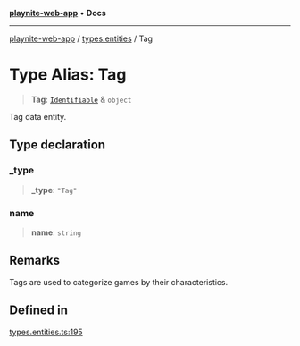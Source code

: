 [**playnite-web-app**](../../README.md) • **Docs**

***

[playnite-web-app](../../README.md) / [types.entities](../README.md) / Tag

# Type Alias: Tag

> **Tag**: [`Identifiable`](Identifiable.md) & `object`

Tag data entity.

## Type declaration

### \_type

> **\_type**: `"Tag"`

### name

> **name**: `string`

## Remarks

Tags are used to categorize games by their characteristics.

## Defined in

[types.entities.ts:195](https://github.com/andrew-codes/playnite-web/blob/8e4fb0564dac8f04f0ec7b3de8bb1500c246dd52/apps/playnite-web/src/server/data/types.entities.ts#L195)
